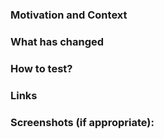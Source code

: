 ### Motivation and Context
<!--- Why is this change required? What problem does it solve? -->

### What has changed
<!--- What code changes has been made -->
<!--- Has there been any refactoring -->
<!--- What tests have been written -->

### How to test?
<!--- Describe in detail how you tested your changes. -->
<!--- Include details of your testing environment, and the tests you ran to see how your change affects other areas of the code, etc. -->
<!--- Are there any automated tests that mean changes don't need to be manually changed -->

### Links
<!--- Add any links to issues (jira, github issues) -->
<!--- Links to any documentation -->
<!--- Links to any related PRs -->

### Screenshots (if appropriate):